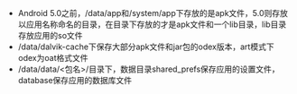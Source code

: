 - Android 5.0之前，/data/app和/system/app下存放的是apk文件，5.0则存放以应用名称命名的目录，在目录下存放的才是apk文件和一个lib目录，lib目录存放应用的so文件
- /data/dalvik-cache下保存大部分apk文件和jar包的odex版本，art模式下odex为oat格式文件
- /data/data/<包名>/目录下，数据目录shared_prefs保存应用的设置文件，database保存应用的数据库文件

